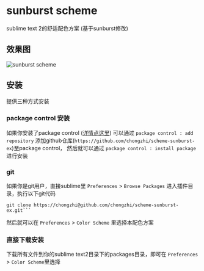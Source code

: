 # sunburst scheme

sublime text 2的舒适配色方案 (基于sunburst修改)

## 效果图

![sunburst scheme](http://www.ueder.net/wp-content/uploads/2012/03/test.png)

## 安装

提供三种方式安装

### package control 安装

如果你安装了package control ([详情点这里](http://wbond.net/sublime_packages/package_control/installation)) 可以通过 `package control : add repository` 添加github仓库(`https://github.com/chongzhi/scheme-sunburst-ex`)至package control， 然后就可以通过 `package control : install package` 进行安装

### git

如果你是git用户，直接sublime里 `Preferences` > `Browse Packages` 进入插件目录，执行以下git代码

    git clone https://chongzhi@github.com/chongzhi/scheme-sunburst-ex.git```

然后就可以在 `Preferences` > `Color Scheme` 里选择本配色方案

### 直接下载安装

下载所有文件到你的sublime text2目录下的packages目录，即可在 `Preferences` > `Color Scheme`里选择



